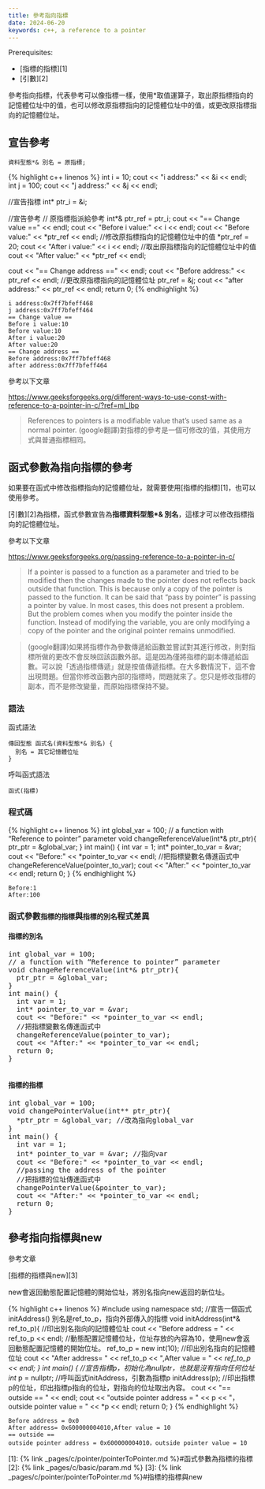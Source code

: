 ```yaml
---
title: 參考指向指標
date: 2024-06-20
keywords: c++, a reference to a pointer
---
```


Prerequisites:

- [指標的指標][1]
- [引數][2]

參考指向指標，代表參考可以像指標一樣，使用\*取值運算子，取出原指標指向的記憶體位址中的值，也可以修改原指標指向的記憶體位址中的值，或更改原指標指向的記憶體位址。

## 宣告參考
```
資料型態*& 別名 = 原指標;
```
{% highlight c++ linenos %}
  int i = 10;
  cout << "i address:" << &i << endl;
  int j = 100;
  cout << "j address:" << &j << endl;

  //宣告指標
  int* ptr_i = &i;

  //宣告參考
  // 原指標指派給參考
  int*& ptr_ref = ptr_i;
  cout << "== Change value ==" << endl;
  cout << "Before i value:" << i << endl;
  cout << "Before value:" << *ptr_ref << endl;
  //修改原指標指向的記憶體位址中的值
  *ptr_ref = 20;
  cout << "After i value:" << i << endl;
  //取出原指標指向的記憶體位址中的值
  cout << "After value:" << *ptr_ref << endl;
  
  cout << "== Change address ==" << endl;
  cout << "Before address:" << ptr_ref << endl;
  //更改原指標指向的記憶體位址
  ptr_ref = &j;
  cout << "after address:" << ptr_ref << endl;
  return 0;
{% endhighlight %}

```
i address:0x7ff7bfeff468
j address:0x7ff7bfeff464
== Change value ==
Before i value:10
Before value:10
After i value:20
After value:20
== Change address ==
Before address:0x7ff7bfeff468
after address:0x7ff7bfeff464
```

參考以下文章

<https://www.geeksforgeeks.org/different-ways-to-use-const-with-reference-to-a-pointer-in-c/?ref=ml_lbp>

>References to pointers is a modifiable value that’s used same as a normal pointer.
>(google翻譯)對指標的參考是一個可修改的值，其使用方式與普通指標相同。


## 函式參數為指向指標的參考

如果要在函式中修改指標指向的記憶體位址，就需要使用[指標的指標][1]，也可以使用參考。

[引數][2]為指標，函式參數宣告為**指標資料型態\*& 別名**，這樣才可以修改指標指向的記憶體位址。

參考以下文章

<https://www.geeksforgeeks.org/passing-reference-to-a-pointer-in-c/>

> If a pointer is passed to a function as a parameter and tried to be modified then the changes made to the pointer does not reflects back outside that function. This is because only a copy of the pointer is passed to the function. It can be said that “pass by pointer” is passing a pointer by value. In most cases, this does not present a problem. But the problem comes when you modify the pointer inside the function. Instead of modifying the variable, you are only modifying a copy of the pointer and the original pointer remains unmodified.

> (google翻譯)如果將指標作為參數傳遞給函數並嘗試對其進行修改，則對指標所做的更改不會反映回該函數外部。這是因為僅將指標的副本傳遞給函數。可以說「透過指標傳遞」就是按值傳遞指標。在大多數情況下，這不會出現問題。但當你修改函數內部的指標時，問題就來了。您只是修改指標的副本，而不是修改變量，而原始指標保持不變。


### 語法

函式語法

```
傳回型態 函式名(資料型態*& 別名) {
  別名 = 其它記憶體位址
}
```

呼叫函式語法

```
函式(指標)
```

### 程式碼

{% highlight c++ linenos %}
int global_var = 100;
// a function with “Reference to pointer” parameter
void changeReferenceValue(int*& ptr_ptr){
  ptr_ptr = &global_var;
}
int main() {
  int var = 1;
  int* pointer_to_var = &var;
  cout << "Before:" << *pointer_to_var << endl;
  //把指標變數名傳進函式中
  changeReferenceValue(pointer_to_var);
  cout << "After:" << *pointer_to_var << endl;
  return 0;
}
{% endhighlight %}

```
Before:1
After:100
```

### 函式參數`指標的指標`與`指標的別名`程式差異

#### 指標的別名

<pre>
int global_var = 100;
// a function with “Reference to pointer” parameter
void changeReferenceValue(<span class="markline">int*&</span> ptr_ptr){
  <span class="markline">ptr_ptr</span> = &global_var;
}
int main() {
  int var = 1;
  int* pointer_to_var = &var;
  cout << "Before:" << *pointer_to_var << endl;
  //把指標變數名傳進函式中
  changeReferenceValue(<span class="markline">pointer_to_var</span>);
  cout << "After:" << *pointer_to_var << endl;
  return 0;
}

</pre>

#### 指標的指標

<pre>
int global_var = 100;
void changePointerValue(<span class="markline">int**</span> ptr_ptr){
  <span class="markline">*ptr_ptr</span> = &global_var; //改為指向global_var
}
int main() {
  int var = 1;
  int* pointer_to_var = &var; //指向var
  cout << "Before:" << *pointer_to_var << endl;
  //passing the address of the pointer
  //把指標的位址傳進函式中
  changePointerValue(<span class="markline">&pointer_to_var</span>);
  cout << "After:" << *pointer_to_var << endl;
  return 0;
}
</pre>

## 參考指向指標與new

參考文章

[指標的指標與new][3]

new會返回動態配置記憶體的開始位址，將別名指向new返回的新位址。

{% highlight c++ linenos %}
#include <iostream>
using namespace std;
//宣告一個函式initAddress() 別名是ref_to_p，指向外部傳入的指標
void initAddress(int*& ref_to_p){
  //印出別名指向的記憶體位址
  cout << "Before address = " << ref_to_p << endl;
  //動態配置記憶體位址，位址存放的內容為10，使用new會返回動態配置記憶體的開始位址。
  ref_to_p = new int(10);
  //印出別名指向的記憶體位址
  cout  << "After address= " << ref_to_p << ",After value = " << *ref_to_p << endl;
}
int main() {
  //宣告指標p，初始化為nullptr，也就是沒有指向任何位址
  int* p = nullptr;
  //呼叫函式initAddress，引數為指標p
  initAddress(p);
  //印出指標p的位址，印出指標p指向的位址，對指向的位址取出內容。
  cout << "== outside == " << endl;
  cout << "outside pointer address = " << p << "，outside pointer value = " << *p << endl;
  return 0;
}
{% endhighlight %}

```
Before address = 0x0
After address= 0x600000004010,After value = 10
== outside == 
outside pointer address = 0x600000004010，outside pointer value = 10
```

[1]: {% link _pages/c/pointer/pointerToPointer.md %}#函式參數為指標的指標
[2]: {% link _pages/c/basic/param.md %}
[3]: {% link _pages/c/pointer/pointerToPointer.md %}#指標的指標與new